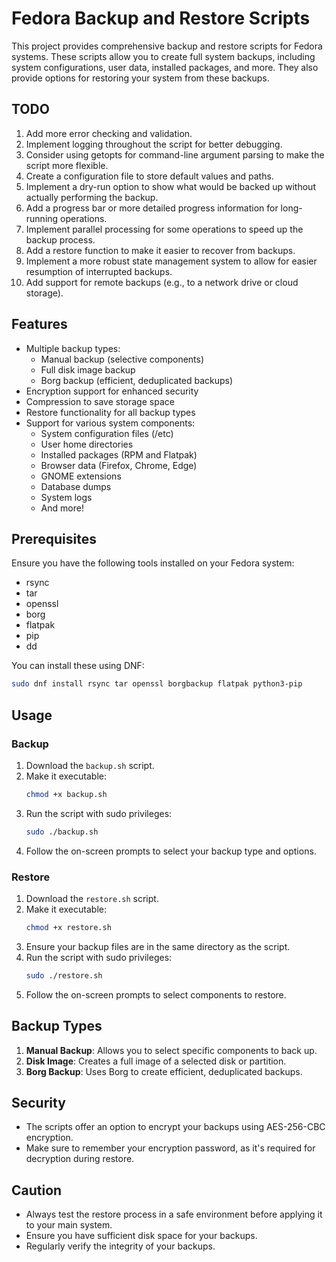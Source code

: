 # Fedora Backup and Restore Scripts

This project provides comprehensive backup and restore scripts for Fedora systems. These scripts allow you to create full system backups, including system configurations, user data, installed packages, and more. They also provide options for restoring your system from these backups.

## TODO
1. Add more error checking and validation.
2. Implement logging throughout the script for better debugging.
3. Consider using getopts for command-line argument parsing to make the script more flexible.
4. Create a configuration file to store default values and paths.
5. Implement a dry-run option to show what would be backed up without actually performing the backup.
6. Add a progress bar or more detailed progress information for long-running operations.
7. Implement parallel processing for some operations to speed up the backup process.
8. Add a restore function to make it easier to recover from backups.
9. Implement a more robust state management system to allow for easier resumption of interrupted backups.
10. Add support for remote backups (e.g., to a network drive or cloud storage).

## Features

- Multiple backup types:
  - Manual backup (selective components)
  - Full disk image backup
  - Borg backup (efficient, deduplicated backups)
- Encryption support for enhanced security
- Compression to save storage space
- Restore functionality for all backup types
- Support for various system components:
  - System configuration files (/etc)
  - User home directories
  - Installed packages (RPM and Flatpak)
  - Browser data (Firefox, Chrome, Edge)
  - GNOME extensions
  - Database dumps
  - System logs
  - And more!

## Prerequisites

Ensure you have the following tools installed on your Fedora system:

- rsync
- tar
- openssl
- borg
- flatpak
- pip
- dd

You can install these using DNF:

```bash
sudo dnf install rsync tar openssl borgbackup flatpak python3-pip
```

## Usage

### Backup

1. Download the `backup.sh` script.
2. Make it executable:
   ```bash
   chmod +x backup.sh
   ```
3. Run the script with sudo privileges:
   ```bash
   sudo ./backup.sh
   ```
4. Follow the on-screen prompts to select your backup type and options.

### Restore

1. Download the `restore.sh` script.
2. Make it executable:
   ```bash
   chmod +x restore.sh
   ```
3. Ensure your backup files are in the same directory as the script.
4. Run the script with sudo privileges:
   ```bash
   sudo ./restore.sh
   ```
5. Follow the on-screen prompts to select components to restore.

## Backup Types

1. **Manual Backup**: Allows you to select specific components to back up.
2. **Disk Image**: Creates a full image of a selected disk or partition.
3. **Borg Backup**: Uses Borg to create efficient, deduplicated backups.

## Security

- The scripts offer an option to encrypt your backups using AES-256-CBC encryption.
- Make sure to remember your encryption password, as it's required for decryption during restore.

## Caution

- Always test the restore process in a safe environment before applying it to your main system.
- Ensure you have sufficient disk space for your backups.
- Regularly verify the integrity of your backups.

